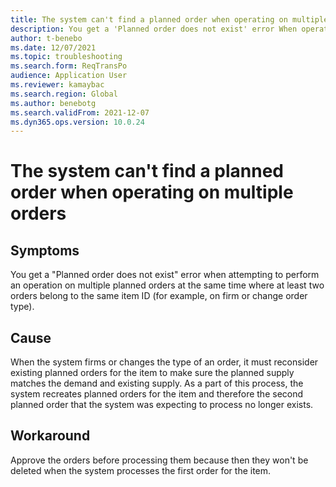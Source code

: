 ```yaml
---
title: The system can't find a planned order when operating on multiple orders
description: You get a 'Planned order does not exist' error When operating on multiple planned orders where at least two orders belong to the same item ID
author: t-benebo
ms.date: 12/07/2021
ms.topic: troubleshooting
ms.search.form: ReqTransPo
audience: Application User
ms.reviewer: kamaybac
ms.search.region: Global
ms.author: benebotg
ms.search.validFrom: 2021-12-07
ms.dyn365.ops.version: 10.0.24
---
```


# The system can't find a planned order when operating on multiple orders

## Symptoms

You get a "Planned order does not exist" error when attempting to perform an operation on multiple planned orders at the same time where at least two orders belong to the same item ID (for example, on firm or change order type).

## Cause

When the system firms or changes the type of an order, it must reconsider existing planned orders for the item  to make sure the planned supply matches the demand and existing supply. As a part of this process, the system recreates planned orders for the item and therefore the second planned order that the system was expecting to process no longer exists.

## Workaround

Approve the orders before processing them because then they won't be deleted when the system processes the first order for the item.

